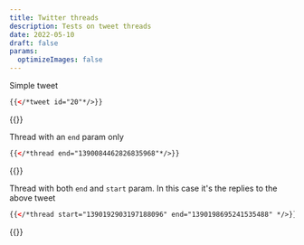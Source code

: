 ```yaml
---
title: Twitter threads
description: Tests on tweet threads
date: 2022-05-10
draft: false
params:
  optimizeImages: false
---
```


Simple tweet

```html
{{</*tweet id="20"*/>}}
```

{{<tweet id="20">}}

Thread with an `end` param only

```html
{{</*thread end="1390084462826835968"*/>}}
```

{{<thread end="1390084462826835968">}}

Thread with both `end` and `start` param. In this case it's the replies to the above tweet

```html
{{</*thread start="1390192903197188096" end="1390198695241535488" */>}}
```

{{<thread start="1390192903197188096" end="1390198695241535488" >}}
